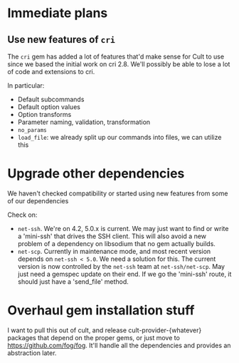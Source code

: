 # Immediate plans

## Use new features of `cri`

The `cri` gem has added a lot of features that'd make sense for Cult to use since we based the
initial work on cri 2.8.  We'll possibly be able to lose a lot of code and extensions to cri.

In particular:
  * Default subcommands
  * Default option values
  * Option transforms
  * Parameter naming, validation, transformation
  * `no_params`
  * `load_file`: we already split up our commands into files, we can utilize this

# Upgrade other dependencies

We haven't checked compatibility or started using new features from some of our dependencies

Check on:
  * `net-ssh`.  We're on 4.2, 5.0.x is current.  We may just want to find or write a 'mini-ssh'
                that drives the SSH client.  This will also avoid a new problem of a dependency
                on libsodium that no gem actually builds.
  * `net-scp`.  Currently in maintenance mode, and most recent version depends on `net-ssh < 5.0`.
                We need a solution for this.  The current version is now controlled by the
                `net-ssh` team at `net-ssh/net-scp`.  May just need a gemspec update on their
                end.  If we go the 'mini-ssh' route, it should just have a 'send_file' method.

# Overhaul gem installation stuff

I want to pull this out of cult, and release cult-provider-{whatever} packages that depend on the
proper gems, or just move to https://github.com/fog/fog.  It'll handle all the dependencies and
provides an abstraction later.
